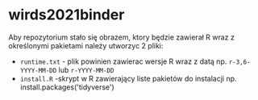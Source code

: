 # wirds2021binder

Aby repozytorium stało się obrazem, ktory będzie zawierał R wraz z określonymi pakietami należy utworzyc 2 pliki:
+ `runtime.txt` - plik powinien zawierac wersje R wraz z datą np. `r-3,6-YYYY-MM-DD` lub `r-YYYY-MM-DD`
+ `install.R` -skrypt w R zawierający liste pakietów do instalacji np. install.packages('tidyverse')
